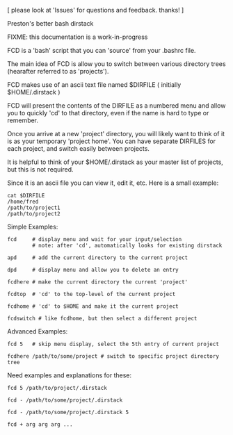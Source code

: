 
[ please look at 'Issues' for questions and feedback. thanks! ]

Preston's better bash dirstack

FIXME: this documentation is a work-in-progress

FCD is a 'bash' script that you can 'source' from your .bashrc file.

The main idea of FCD is allow you to switch between various directory trees
(hearafter referred to as 'projects').

FCD makes use of an ascii text file named $DIRFILE ( initially $HOME/.dirstack
)

FCD will present the contents of the DIRFILE as a numbered menu and allow you
to quickly 'cd' to that directory, even if the name is hard to type or
remember.

Once you arrive at a new 'project' directory, you will likely want to think of
it is as your temporary 'project home'.  You can have separate DIRFILES for
each project, and switch easily between projects.

It is helpful to think of your $HOME/.dirstack as your master list of projects,
but this is not required.

Since it is an ascii file you can view it, edit it, etc.  Here is a small
example:

    cat $DIRFILE
    /home/fred
    /path/to/project1
    /path/to/project2

Simple Examples: 

    fcd     # display menu and wait for your input/selection
            # note: after 'cd', automatically looks for existing dirstack

    apd     # add the current directory to the current project

    dpd     # display menu and allow you to delete an entry

    fcdhere # make the current directory the current 'project'

    fcdtop  # 'cd' to the top-level of the current project

    fcdhome # 'cd' to $HOME and make it the current project

    fcdswitch # like fcdhome, but then select a different project

Advanced Examples:

    fcd 5   # skip menu display, select the 5th entry of current project

    fcdhere /path/to/some/project # switch to specific project directory tree

Need examples and explanations for these:

    fcd 5 /path/to/project/.dirstack

    fcd - /path/to/some/project/.dirstack

    fcd - /path/to/some/project/.dirstack 5
    
    fcd + arg arg arg ...
    
    
    
